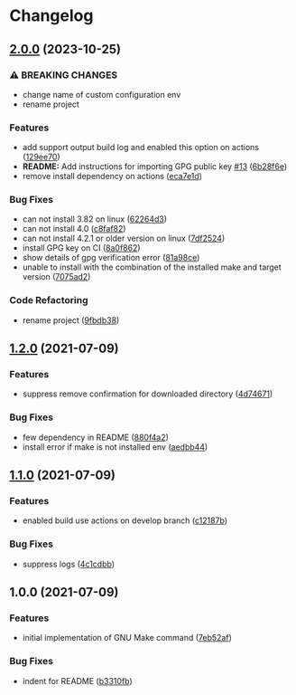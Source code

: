# Changelog

## [2.0.0](https://www.github.com/yacchi/asdf-make/compare/v1.2.0...v2.0.0) (2023-10-25)


### ⚠ BREAKING CHANGES

* change name of custom configuration env
* rename project

### Features

* add support output build log and enabled this option on actions ([129ee70](https://www.github.com/yacchi/asdf-make/commit/129ee706509b1883051f36b70b264377c4496719))
* **README:** Add instructions for importing GPG public key [#13](https://www.github.com/yacchi/asdf-make/issues/13) ([6b28f6e](https://www.github.com/yacchi/asdf-make/commit/6b28f6e23b6c7af2abf66d37faf8d0891614b89c))
* remove install dependency on actions ([eca7e1d](https://www.github.com/yacchi/asdf-make/commit/eca7e1d08d9134929d5789fa6a96340e19b5c03a))


### Bug Fixes

* can not install 3.82 on linux ([62264d3](https://www.github.com/yacchi/asdf-make/commit/62264d3847ee8bbee7820e187c2e22fdbad23c3f))
* can not install 4.0 ([c8faf82](https://www.github.com/yacchi/asdf-make/commit/c8faf82b811846946ec76c302ecaf5767d94a70c))
* can not install 4.2.1 or older version on linux ([7df2524](https://www.github.com/yacchi/asdf-make/commit/7df25249bdb7abaf85a2d0e94ed2844feccc0484))
* install GPG key on CI ([8a0f862](https://www.github.com/yacchi/asdf-make/commit/8a0f8625120f4b6a88276c32e6b9d52c33014c3e))
* show details of gpg verification error ([81a98ce](https://www.github.com/yacchi/asdf-make/commit/81a98cef349d62d6320ef563668789ffdff88a10))
* unable to install with the combination of the installed make and target version ([7075ad2](https://www.github.com/yacchi/asdf-make/commit/7075ad24b6170d37506c59df5e3e2708611bd928))


### Code Refactoring

* rename project ([9fbdb38](https://www.github.com/yacchi/asdf-make/commit/9fbdb38c6f5e74c8c63d95538d1b008c9a79e75e))

## [1.2.0](https://www.github.com/yacchi/asdf-gnumake/compare/v1.1.0...v1.2.0) (2021-07-09)


### Features

* suppress remove confirmation for downloaded directory ([4d74671](https://www.github.com/yacchi/asdf-gnumake/commit/4d746715e65d05ce2aac60355c31c3ad19ec15ab))


### Bug Fixes

* few dependency in README ([880f4a2](https://www.github.com/yacchi/asdf-gnumake/commit/880f4a253e6a47fd7e921331dabb2872e516448d))
* install error if make is not installed env ([aedbb44](https://www.github.com/yacchi/asdf-gnumake/commit/aedbb44f4139afb06521e57cd02e58df31f12d99))

## [1.1.0](https://www.github.com/yacchi/asdf-gnumake/compare/v1.0.0...v1.1.0) (2021-07-09)


### Features

* enabled build use actions on develop branch ([c12187b](https://www.github.com/yacchi/asdf-gnumake/commit/c12187b75e9a52e07646c01286e22e2b5729f245))


### Bug Fixes

* suppress logs ([4c1cdbb](https://www.github.com/yacchi/asdf-gnumake/commit/4c1cdbbcf0d2ac9efe48f042732d89c0aee0d251))

## 1.0.0 (2021-07-09)


### Features

* initial implementation of GNU Make command ([7eb52af](https://www.github.com/yacchi/asdf-gnumake/commit/7eb52af8a1986af242d693e65f987396213beda9))


### Bug Fixes

* indent for README ([b3310fb](https://www.github.com/yacchi/asdf-gnumake/commit/b3310fb288130211c7de15b06bf7d41cd0733348))
